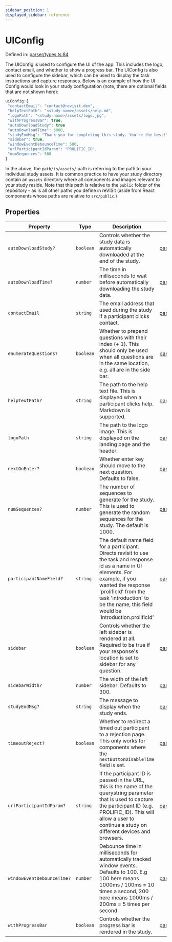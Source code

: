 ```yaml
---
sidebar_position: 1
displayed_sidebar: reference
---
```


# UIConfig

Defined in: [parser/types.ts:84](https://github.com/revisit-studies/study/blob/0a2c8883e69934da9156b86a1efccb1ecaffd2fc/src/parser/types.ts#L84)

The UIConfig is used to configure the UI of the app.
This includes the logo, contact email, and whether to show a progress bar.
The UIConfig is also used to configure the sidebar, which can be used to display the task instructions and capture responses. Below is an example of how the UI Config would look in your study configuration (note, there are optional fields that are not shown here):
```js
uiConfig:{
 "contactEmail": "contact@revisit.dev",
 "helpTextPath": "<study-name>/assets/help.md",
 "logoPath": "<study-name>/assets/logo.jpg",
 "withProgressBar": true,
 "autoDownloadStudy": true
 "autoDownloadTime": 5000,
 "studyEndMsg": "Thank you for completing this study. You're the best!",
 "sidebar": true,
 "windowEventDebounceTime": 500,
 "urlParticipantIdParam": "PROLIFIC_ID",
 "numSequences": 500
}
```
In the above, the `path/to/assets/` path is referring to the path to your individual study assets. It is common practice to have your study directory contain an `assets` directory where all components and images relevant to your study reside. Note that this path is relative to the `public` folder of the repository - as is all other paths you define in reVISit (aside from React components whose paths are relative to `src/public`.)

## Properties

| Property | Type | Description | Defined in |
| ------ | ------ | ------ | ------ |
| <a id="autodownloadstudy"></a> `autoDownloadStudy?` | `boolean` | Controls whether the study data is automatically downloaded at the end of the study. | [parser/types.ts:94](https://github.com/revisit-studies/study/blob/0a2c8883e69934da9156b86a1efccb1ecaffd2fc/src/parser/types.ts#L94) |
| <a id="autodownloadtime"></a> `autoDownloadTime?` | `number` | The time in milliseconds to wait before automatically downloading the study data. | [parser/types.ts:96](https://github.com/revisit-studies/study/blob/0a2c8883e69934da9156b86a1efccb1ecaffd2fc/src/parser/types.ts#L96) |
| <a id="contactemail"></a> `contactEmail` | `string` | The email address that used during the study if a participant clicks contact. | [parser/types.ts:86](https://github.com/revisit-studies/study/blob/0a2c8883e69934da9156b86a1efccb1ecaffd2fc/src/parser/types.ts#L86) |
| <a id="enumeratequestions"></a> `enumerateQuestions?` | `boolean` | Whether to prepend questions with their index (+ 1). This should only be used when all questions are in the same location, e.g. all are in the side bar. | [parser/types.ts:116](https://github.com/revisit-studies/study/blob/0a2c8883e69934da9156b86a1efccb1ecaffd2fc/src/parser/types.ts#L116) |
| <a id="helptextpath"></a> `helpTextPath?` | `string` | The path to the help text file. This is displayed when a participant clicks help. Markdown is supported. | [parser/types.ts:88](https://github.com/revisit-studies/study/blob/0a2c8883e69934da9156b86a1efccb1ecaffd2fc/src/parser/types.ts#L88) |
| <a id="logopath"></a> `logoPath` | `string` | The path to the logo image. This is displayed on the landing page and the header. | [parser/types.ts:90](https://github.com/revisit-studies/study/blob/0a2c8883e69934da9156b86a1efccb1ecaffd2fc/src/parser/types.ts#L90) |
| <a id="nextonenter"></a> `nextOnEnter?` | `boolean` | Whether enter key should move to the next question. Defaults to false. | [parser/types.ts:122](https://github.com/revisit-studies/study/blob/0a2c8883e69934da9156b86a1efccb1ecaffd2fc/src/parser/types.ts#L122) |
| <a id="numsequences"></a> `numSequences?` | `number` | The number of sequences to generate for the study. This is used to generate the random sequences for the study. The default is 1000. | [parser/types.ts:112](https://github.com/revisit-studies/study/blob/0a2c8883e69934da9156b86a1efccb1ecaffd2fc/src/parser/types.ts#L112) |
| <a id="participantnamefield"></a> `participantNameField?` | `string` | The default name field for a participant. Directs revisit to use the task and response id as a name in UI elements. For example, if you wanted the response 'prolificId' from the task 'introduction' to be the name, this field would be 'introduction.prolificId' | [parser/types.ts:120](https://github.com/revisit-studies/study/blob/0a2c8883e69934da9156b86a1efccb1ecaffd2fc/src/parser/types.ts#L120) |
| <a id="sidebar"></a> `sidebar` | `boolean` | Controls whether the left sidebar is rendered at all. Required to be true if your response's location is set to sidebar for any question. | [parser/types.ts:100](https://github.com/revisit-studies/study/blob/0a2c8883e69934da9156b86a1efccb1ecaffd2fc/src/parser/types.ts#L100) |
| <a id="sidebarwidth"></a> `sidebarWidth?` | `number` | The width of the left sidebar. Defaults to 300. | [parser/types.ts:102](https://github.com/revisit-studies/study/blob/0a2c8883e69934da9156b86a1efccb1ecaffd2fc/src/parser/types.ts#L102) |
| <a id="studyendmsg"></a> `studyEndMsg?` | `string` | The message to display when the study ends. | [parser/types.ts:98](https://github.com/revisit-studies/study/blob/0a2c8883e69934da9156b86a1efccb1ecaffd2fc/src/parser/types.ts#L98) |
| <a id="timeoutreject"></a> `timeoutReject?` | `boolean` | Whether to redirect a timed out participant to a rejection page. This only works for components where the `nextButtonDisableTime` field is set. | [parser/types.ts:118](https://github.com/revisit-studies/study/blob/0a2c8883e69934da9156b86a1efccb1ecaffd2fc/src/parser/types.ts#L118) |
| <a id="urlparticipantidparam"></a> `urlParticipantIdParam?` | `string` | If the participant ID is passed in the URL, this is the name of the querystring parameter that is used to capture the participant ID (e.g. PROLIFIC_ID). This will allow a user to continue a study on different devices and browsers. | [parser/types.ts:108](https://github.com/revisit-studies/study/blob/0a2c8883e69934da9156b86a1efccb1ecaffd2fc/src/parser/types.ts#L108) |
| <a id="windoweventdebouncetime"></a> `windowEventDebounceTime?` | `number` | Debounce time in milliseconds for automatically tracked window events. Defaults to 100. E.g 100 here means 1000ms / 100ms = 10 times a second, 200 here means 1000ms / 200ms = 5 times per second | [parser/types.ts:104](https://github.com/revisit-studies/study/blob/0a2c8883e69934da9156b86a1efccb1ecaffd2fc/src/parser/types.ts#L104) |
| <a id="withprogressbar"></a> `withProgressBar` | `boolean` | Controls whether the progress bar is rendered in the study. | [parser/types.ts:92](https://github.com/revisit-studies/study/blob/0a2c8883e69934da9156b86a1efccb1ecaffd2fc/src/parser/types.ts#L92) |
